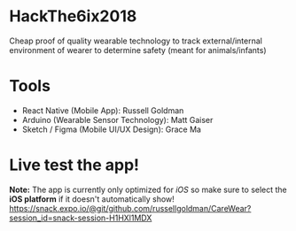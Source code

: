 # HackThe6ix2018
Cheap proof of quality wearable technology to track external/internal environment of wearer to determine safety (meant for animals/infants)

# Tools
- React Native (Mobile App): Russell Goldman
- Arduino (Wearable Sensor Technology): Matt Gaiser
- Sketch / Figma (Mobile UI/UX Design): Grace Ma

# Live test the app!
**Note:** The app is currently only optimized for *iOS* so make sure to select the **iOS platform** if it doesn't automatically show!
https://snack.expo.io/@git/github.com/russellgoldman/CareWear?session_id=snack-session-H1HXl1MDX
